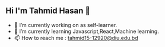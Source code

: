 ## Hi I'm Tahmid Hasan 👋

- 🔭 I’m currently working on as self-learner.
- 🌱 I’m currently learning Javascript,React,Machine learning.
- 📫 How to reach me : tahmid15-12920@diu.edu.bd
